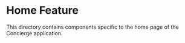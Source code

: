 # Home Feature

This directory contains components specific to the home page of the Concierge application.
